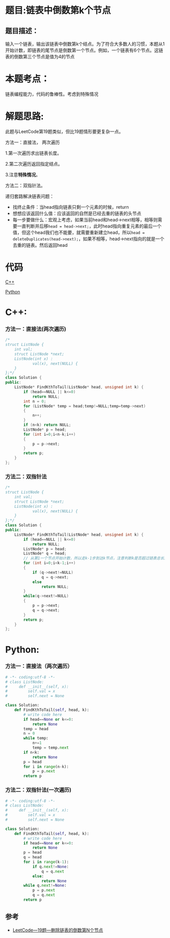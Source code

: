 # 题目:链表中倒数第k个节点
## 题目描述：
输入一个链表，输出该链表中倒数第k个结点。为了符合大多数人的习惯，本题从1开始计数，即链表的尾节点是倒数第一个节点。例如，一个链表有6个节点。这链表的倒数第三个节点是值为4的节点

# 本题考点：
  
  链表编程能力，代码的鲁棒性。考虑到特殊情况
  
# 解题思路:
此题与LeetCode第19题类似，但比19题情形要更复杂一点。

  方法一：直接法，
  两次遍历
  
  1.第一次遍历求出链表长度。
  
  2.第二次遍历返回指定结点。
  
  3.注意**特殊情况**。
  
  方法二：双指针法。
  
  递归套路解决链表问题：

   - 找终止条件：当head指向链表只剩一个元素的时候，return
   - 想想应该返回什么值：应该返回的自然是已经去重的链表的头节点
   - 每一步要做什么：宏观上考虑，如果当前head和head->next相等，相等则需要一直判断并后移``head = head->next;``，此时head指向重复元素的最后一个值，但这个head我们也不能要，就需要重新建立head，所以``head = deleteDuplicates(head->next);``，如果不相等，head->next指向的就是一个去重的链表。然后返回head
  
# 代码

[C++](./KthNodeFromEnd.cpp)

[Python](./KthNodeFromEnd.py)

# C++: 
### 方法一：直接法(两次遍历)
```c++
/*
struct ListNode {
	int val;
	struct ListNode *next;
	ListNode(int x) :
			val(x), next(NULL) {
	}
};*/
class Solution {
public:
    ListNode* FindKthToTail(ListNode* head, unsigned int k) {
        if (head==NULL || k<=0)
            return NULL;
        int n = 0;
        for (ListNode* temp = head;temp!=NULL;temp=temp->next)
        {
            n++;
        }
        if (n<k) return NULL;
        ListNode* p = head;
        for (int i=0;i<n-k;i++)
        {
            p = p->next;
        }
        return p;
    }
};
```
### 方法二：双指针法
```c++
/*
struct ListNode {
	int val;
	struct ListNode *next;
	ListNode(int x) :
			val(x), next(NULL) {
	}
};*/
class Solution {
public:
    ListNode* FindKthToTail(ListNode* head, unsigned int k) {
        if (head==NULL || k<=0)
            return NULL;
        ListNode* p = head;
        ListNode* q = head;
        // 从第1一个节点开始计数，所以走k-1步到达k节点，注意判断k是否超过链表总长度
        for (int i=0;i<k-1;i++)
        {
            if (q->next!=NULL)
                q = q->next;
            else
                return NULL;
        }
        while(q->next!=NULL)
        {
            p = p->next;
            q = q->next;
        }
        return p;
    }
};
```

# Python:
### 方法一：直接法（两次遍历）
```python
# -*- coding:utf-8 -*-
# class ListNode:
#     def __init__(self, x):
#         self.val = x
#         self.next = None

class Solution:
    def FindKthToTail(self, head, k):
        # write code here
        if head==None or k<=0:
            return None
        temp = head
        n = 0
        while temp:
            n+=1
            temp = temp.next
        if n<k:
            return None
        p = head
        for i in range(n-k):
            p = p.next
        return p
```
### 方法二：双指针法(一次遍历)
```python
# -*- coding:utf-8 -*-
# class ListNode:
#     def __init__(self, x):
#         self.val = x
#         self.next = None

class Solution:
    def FindKthToTail(self, head, k):
        # write code here
        if head==None or k<=0:
            return None
        p = head
        q = head
        for i in range(k-1):
            if q.next!=None:
                q = q.next
            else:
                return None
        while q.next!=None:
            p = p.next
            q = q.next
        return p
```
## 参考
  -  [LeetCode—19题—删除链表的倒数第N个节点](https://github.com/bryceustc/LeetCode_Note/blob/master/cpp/Remove-Nth-Node-From-End-Of-List/README.md)

